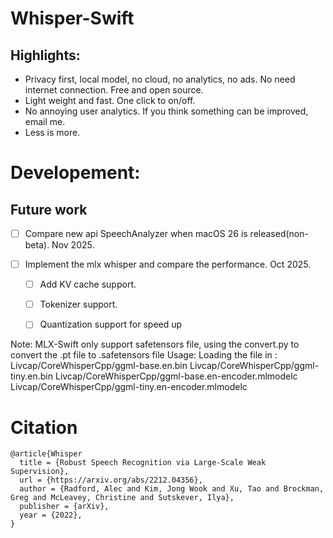 # Whisper-Swift


## Highlights:
- Privacy first, local model, no cloud, no analytics, no ads. No need internet connection. Free and open source. 
- Light weight and fast. One click to on/off.
- No annoying user analytics. If you think something can be improved, email me.
- Less is more. 






# Developement:

## Future work

- [ ] Compare new api SpeechAnalyzer when macOS 26 is released(non-beta). Nov 2025.

- [ ] Implement the mlx whisper and compare the performance. Oct 2025.
   - [ ] Add KV cache support. 
   - [ ] Tokenizer support. 
   - [ ] Quantization support for speed up 


Note:
MLX-Swift only support safetensors file, using the convert.py to convert the .pt file to .safetensors file
Usage:
Loading the file in : 
Livcap/CoreWhisperCpp/ggml-base.en.bin
Livcap/CoreWhisperCpp/ggml-tiny.en.bin
Livcap/CoreWhisperCpp/ggml-base.en-encoder.mlmodelc
Livcap/CoreWhisperCpp/ggml-tiny.en-encoder.mlmodelc

# Citation

```
@article{Whisper
  title = {Robust Speech Recognition via Large-Scale Weak Supervision},
  url = {https://arxiv.org/abs/2212.04356},
  author = {Radford, Alec and Kim, Jong Wook and Xu, Tao and Brockman, Greg and McLeavey, Christine and Sutskever, Ilya},
  publisher = {arXiv},
  year = {2022},
}
```